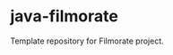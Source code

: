 # java-filmorate
Template repository for Filmorate project.
<p align="center">
  <src="https://github.com/kapetrosyan1/java-filmorate/blob/add-database/filmorate%20diagram.png">
</p>
